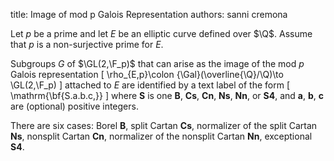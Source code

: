 title: Image of mod p Galois Representation
authors:
    sanni
    cremona

Let $p$ be a prime and let $E$ be an <a knowl="lmfdb/ec.q">elliptic curve defined over $\Q$</a>. Assume that $p$ is a <a knowl="lmfdb/ec.q.non-surjective_prime">non-surjective prime</a> for $E$. 


Subgroups $G$ of $\GL(2,\F_p)$ that can arise as the image of the mod $p$ <a knowl="lmfdb/ec.q.galois_rep">Galois representation</a>
\[
\rho_{E,p}\colon {\Gal}(\overline{\Q}/\Q)\to \GL(2,\F_p)
\] 
attached to $E$ are identified by a text label of the form 
\[
\mathrm{\bf{S.a.b.c,}}
\]
where **S** is one **B**, **Cs**, **Cn**, **Ns**, **Nn**, or **S4**, and **a**, **b**, **c** are (optional) positive integers. 

There are six cases: <a knowl="lmfdb/ec.q.galois_rep_image_borel">Borel</a> **B**, <a knowl="lmfdb/ec.q.galois_rep_image_sp_cartan">split Cartan</a> **Cs**, <a knowl="lmfdb/ec.q.galois_rep_image_norm_sp_cartan">normalizer of the split Cartan</a> **Ns**, 
<a knowl="lmfdb/ec.q.galois_rep_image_nsp_cartan">nonsplit Cartan</a> **Cn**, <a knowl="lmfdb/ec.q.galois_rep_image_norm_nsp_cartan">normalizer of the nonsplit Cartan</a> **Nn**,  <a knowl="lmfdb/ec.q.galois_rep_image_exc">exceptional</a> **S4**.


